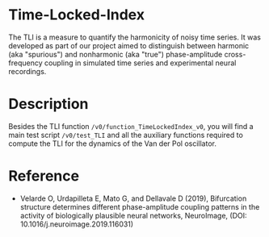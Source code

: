 # Time-Locked-Index
The TLI is a measure to quantify the harmonicity of noisy time series. It was developed as part of our project aimed to distinguish between harmonic (aka "spurious") and nonharmonic (aka "true") phase-amplitude cross-frequency coupling in simulated time series and experimental neural recordings.  

# Description
Besides the TLI function `/v0/function_TimeLockedIndex_v0`, you will find a main test script `/v0/test_TLI` and all the auxiliary functions required to compute the TLI for the dynamics of the Van der Pol oscillator.

# Reference
- Velarde O, Urdapilleta E, Mato G, and Dellavale D (2019), Bifurcation
  structure determines different phase-amplitude coupling patterns in the
  activity of biologically plausible neural networks, NeuroImage,
  (DOI: 10.1016/j.neuroimage.2019.116031)
